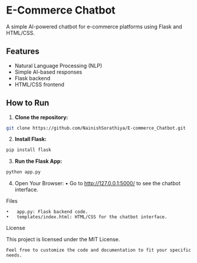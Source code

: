 # E-Commerce Chatbot

A simple AI-powered chatbot for e-commerce platforms using Flask and HTML/CSS.

## Features

- Natural Language Processing (NLP)
- Simple AI-based responses
- Flask backend
- HTML/CSS frontend

## How to Run

1. **Clone the repository:**
```bash
git clone https://github.com/NainishSorathiya/E-commerce_Chatbot.git
```
2. **Install Flask:**
```bash
pip install flask
```
3. **Run the Flask App:**
```bash
python app.py
```
4.	Open Your Browser:
	•	Go to http://127.0.0.1:5000/ to see the chatbot interface.

Files

	•	app.py: Flask backend code.
	•	templates/index.html: HTML/CSS for the chatbot interface.

License

This project is licensed under the MIT License.
```
Feel free to customize the code and documentation to fit your specific needs.
```